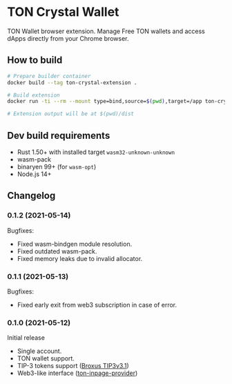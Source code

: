 # TON Crystal Wallet
TON Wallet browser extension. Manage Free TON wallets and access dApps directly from your Chrome browser.

## How to build

```bash
# Prepare builder container
docker build --tag ton-crystal-extension .

# Build extension
docker run -ti --rm --mount type=bind,source=$(pwd),target=/app ton-crystal-extension

# Extension output will be at $(pwd)/dist 
```

## Dev build requirements

- Rust 1.50+ with installed target `wasm32-unknown-unknown`
- wasm-pack
- binaryen 99+ (for `wasm-opt`)
- Node.js 14+

## Changelog

### 0.1.2 (2021-05-14)

Bugfixes:
* Fixed wasm-bindgen module resolution.
* Fixed outdated wasm-pack.
* Fixed memory leaks due to invalid allocator.

### 0.1.1 (2021-05-13)

Bugfixes:
* Fixed early exit from web3 subscription in case of error.

### 0.1.0 (2021-05-12)

Initial release
* Single account.
* TON wallet support.
* TIP-3 tokens support ([Broxus TIP3v3.1](https://github.com/broxus/ton-eth-bridge-token-contracts/releases/tag/3.1))
* Web3-like interface ([ton-inpage-provider](https://github.com/broxus/ton-inpage-provider))
